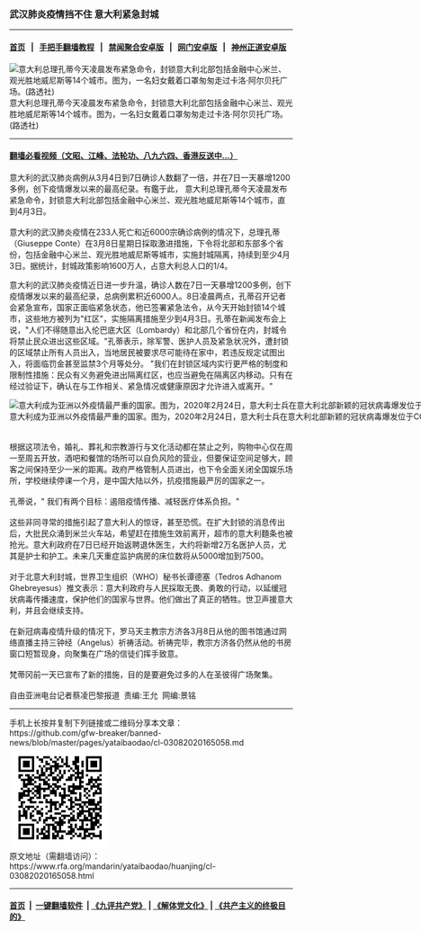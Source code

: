 ### 武汉肺炎疫情挡不住 意大利紧急封城
------------------------

#### [首页](https://github.com/gfw-breaker/banned-news/blob/master/README.md) &nbsp;&nbsp;|&nbsp;&nbsp; [手把手翻墙教程](https://github.com/gfw-breaker/guides/wiki) &nbsp;&nbsp;|&nbsp;&nbsp; [禁闻聚合安卓版](https://github.com/gfw-breaker/bn-android) &nbsp;&nbsp;|&nbsp;&nbsp; [网门安卓版](https://github.com/oGate2/oGate) &nbsp;&nbsp;|&nbsp;&nbsp; [神州正道安卓版](https://github.com/SzzdOgate/update) 



<div id="headerimg">
 <img alt="意大利总理孔蒂今天凌晨发布紧急命令，封锁意大利北部包括金融中心米兰、观光胜地威尼斯等14个城市。图为，一名妇女戴着口罩匆匆走过卡洛·阿尔贝托广场。(路透社)" src="https://www.rfa.org/mandarin/yataibaodao/huanjing/cl-03082020165058.html/PSX_20200308_165719.jpg/@@images/de8e590b-39b0-46fd-ba1e-4247774dadac.jpeg" title="意大利总理孔蒂今天凌晨发布紧急命令，封锁意大利北部包括金融中心米兰、观光胜地威尼斯等14个城市。图为，一名妇女戴着口罩匆匆走过卡洛·阿尔贝托广场。(路透社)"/>
 <div id="headerimgcontents">
  <div id="headerimgcaption">
   <span>
    意大利总理孔蒂今天凌晨发布紧急命令，封锁意大利北部包括金融中心米兰、观光胜地威尼斯等14个城市。图为，一名妇女戴着口罩匆匆走过卡洛·阿尔贝托广场。(路透社)
   </span>
   <!-- zoomattribute -->
  </div>
  <!-- headerimgcaption -->
 </div>
 <!-- headerimagecontents -->
</div>

<hr/>


#### [翻墙必看视频（文昭、江峰、法轮功、八九六四、香港反送中...）](https://github.com/gfw-breaker/banned-news/blob/master/pages/link3.md)

<div id="storytext">
 <div>
  <div class="slot_header">
  </div>
 </div>
 <p>
  意大利的武汉肺炎病例从3月4日到7日确诊人数翻了一倍，并在7日一天暴增1200多例，创下疫情爆发以来的最高纪录。有鑑于此， 意大利总理孔蒂今天凌晨发布紧急命令，封锁意大利北部包括金融中心米兰、观光胜地威尼斯等14个城市，直到4月3日。
  <br/>
  <br/>
  意大利的武汉肺炎疫情在233人死亡和近6000宗确诊病例的情况下，总理孔蒂（Giuseppe Conte）在3月8日星期日採取激进措施，下令将北部和东部多个省份，包括金融中心米兰、观光胜地威尼斯等城市，实施封城隔离，持续到至少4月3日。据统计，封城政策影响1600万人，占意大利总人口的1/4。
 </p>
 <p>
 </p>
 <p>
 </p>
 <p>
  意大利的武汉肺炎疫情近日进一步升温，确诊人数在7日一天暴增1200多例，创下疫情爆发以来的最高纪录，总病例累积近6000人。8日凌晨两点，孔蒂召开记者会紧急宣布，国家正面临紧急状态，他已签署紧急法令，从今天开始封锁14个城市，这些地方被列为"红区"，实施隔离措施至少到4月3日。孔蒂在新闻发布会上说，"人们不得随意出入伦巴底大区（Lombardy）和北部几个省份在内，封城令将禁止民众进出这些区域。"孔蒂表示，除军警、医护人员及紧急状况外，遭封锁的区域禁止所有人员出入，当地居民被要求尽可能待在家中，若违反规定试图出入，将面临罚金甚至监禁3个月等处分。 "我们在封锁区域内实行更严格的制度和限制性措施：民众有义务避免进出隔离红区，也应当避免在隔离区内移动。只有在经过验证下，确认在与工作相关、紧急情况或健康原因才允许进入或离开。"
 </p>
 <p>
 </p>
 <p>
  <div class="image-inline captioned" style="width:1500px;">
   <div style="width:1500px;">
    <img alt="意大利成为亚洲以外疫情最严重的国家。图为，2020年2月24日，意大利士兵在意大利北部新颖的冠状病毒爆发位于COVID-19红色区域的小镇入口处的检查站巡逻。（路透社）" src="https://www.rfa.org/mandarin/yataibaodao/huanjing/cl-02242020121429.html/2020-02-24T165452Z_1823765045_RC247F9FC9XF_RTRMADP_3_CHINA-HEALTH-ITALY.JPG" title="意大利成为亚洲以外疫情最严重的国家。图为，2020年2月24日，意大利士兵在意大利北部新颖的冠状病毒爆发位于COVID-19红色区域的小镇入口处的检查站巡逻。（路透社）"/>
   </div>
   <div class="image-caption">
    <span style="width:1500px;">
     意大利成为亚洲以外疫情最严重的国家。图为，2020年2月24日，意大利士兵在意大利北部新颖的冠状病毒爆发位于COVID-19红色区域的小镇入口处的检查站巡逻。（路透社）
    </span>
    <span class="copyright">
    </span>
   </div>
  </div>
  <br/>
  <br/>
  根据这项法令，婚礼、葬礼和宗教游行与文化活动都在禁止之列，购物中心仅在周一至周五开放，酒吧和餐馆的场所可以自负风险的营业，但要保证空间足够大，顾客之间保持至少一米的距离。政府严格管制人员进出，也下令全面关闭全国娱乐场所，学校继续停课一个月，是中国大陆以外，抗疫措施最严厉的国家之一。
  <br/>
  <br/>
  孔蒂说，" 我们有两个目标：遏阻疫情传播、减轻医疗体系负担。"
  <br/>
  <br/>
  这些非同寻常的措施引起了意大利人的惊讶，甚至恐慌。在扩大封锁的消息传出后，大批民众涌到米兰火车站，希望赶在措施生效前离开，超市的意大利麵条也被抢光。意大利政府在7日已经开始返聘退休医生，大约将新增2万名医护人员，尤其是护士和护工。未来几天重症监护病房的床位数将从5000增加到7500。
  <br/>
  <br/>
  对于北意大利封城，世界卫生组织（WHO）秘书长谭德塞（Tedros Adhanom Ghebreyesus）推文表示：意大利政府与人民採取无畏、勇敢的行动，以延缓冠状病毒传播速度，保护他们的国家与世界。他们做出了真正的牺牲。世卫声援意大利，并且会继续支持。
  <br/>
  <br/>
  在新冠病毒疫情升级的情况下，罗马天主教宗方济各3月8日从他的图书馆通过网络直播主持三钟经（Angelus）祈祷活动。祈祷完毕，教宗方济各仍然从他的书房窗口短暂现身，向聚集在广场的信徒们挥手致意。
  <br/>
  <br/>
  梵蒂冈前一天已宣布了新的措施，目的是要避免过多的人在圣彼得广场聚集。
  <br/>
  <br/>
  自由亚洲电台记者蔡凌巴黎报道  责编:王允  网编:景铭
 </p>
</div>

<hr/>
手机上长按并复制下列链接或二维码分享本文章：<br/>
https://github.com/gfw-breaker/banned-news/blob/master/pages/yataibaodao/cl-03082020165058.md <br/>
<a href='https://github.com/gfw-breaker/banned-news/blob/master/pages/yataibaodao/cl-03082020165058.md'><img src='https://github.com/gfw-breaker/banned-news/blob/master/pages/yataibaodao/cl-03082020165058.md.png'/></a> <br/>
原文地址（需翻墙访问）：https://www.rfa.org/mandarin/yataibaodao/huanjing/cl-03082020165058.html


------------------------
#### [首页](https://github.com/gfw-breaker/banned-news/blob/master/README.md) &nbsp;|&nbsp; [一键翻墙软件](https://github.com/gfw-breaker/nogfw/blob/master/README.md) &nbsp;| [《九评共产党》](https://github.com/gfw-breaker/9ping.md/blob/master/README.md#九评之一评共产党是什么) | [《解体党文化》](https://github.com/gfw-breaker/jtdwh.md/blob/master/README.md) | [《共产主义的终极目的》](https://github.com/gfw-breaker/gczydzjmd.md/blob/master/README.md)


<img src='http://gfw-breaker.win/banned-news/pages/yataibaodao/cl-03082020165058.md' width='0px' height='0px'/>